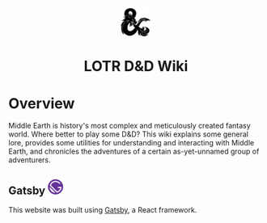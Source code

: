 <p align = "center">
    <img alt = "D&D" src = "src/images/dragon_ampersand.svg" width = "60"/>
</p>
<h1 align = "center">
    LOTR D&D Wiki
</h1>

# Overview

Middle Earth is history's most complex and meticulously created fantasy world. Where better to play some D&D?
This wiki explains some general lore, provides some utilities for understanding and interacting with Middle Earth,
and chronicles the adventures of a certain as-yet-unnamed group of adventurers.

## Gatsby <img alt = "Gatsby" src = "src/images/icon.png" width = "30"/>

This website was built using <a href = "https://www.gatsbyjs.com/">Gatsby</a>, a React framework.